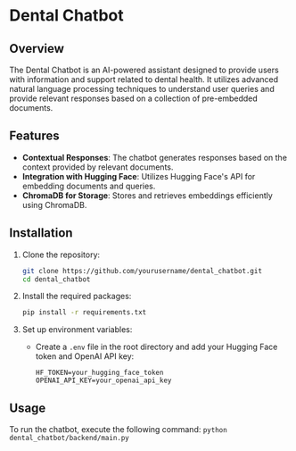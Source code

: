# Dental Chatbot

## Overview

The Dental Chatbot is an AI-powered assistant designed to provide users with information and support related to dental health. It utilizes advanced natural language processing techniques to understand user queries and provide relevant responses based on a collection of pre-embedded documents.

## Features

- **Contextual Responses**: The chatbot generates responses based on the context provided by relevant documents.
- **Integration with Hugging Face**: Utilizes Hugging Face's API for embedding documents and queries.
- **ChromaDB for Storage**: Stores and retrieves embeddings efficiently using ChromaDB.

## Installation

1. Clone the repository:

   ```bash
   git clone https://github.com/yourusername/dental_chatbot.git
   cd dental_chatbot
   ```

2. Install the required packages:

   ```bash
   pip install -r requirements.txt
   ```

3. Set up environment variables:
   - Create a `.env` file in the root directory and add your Hugging Face token and OpenAI API key:
     ```
     HF_TOKEN=your_hugging_face_token
     OPENAI_API_KEY=your_openai_api_key
     ```

## Usage

To run the chatbot, execute the following command:
`python dental_chatbot/backend/main.py`

